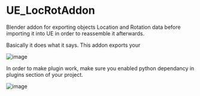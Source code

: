 # UE_LocRotAddon
Blender addon for exporting objects Location and Rotation data before importing it into UE in order to reassemble it afterwards.

Basically it does what it says. This addon exports your 

![image](https://github.com/nineteenss/UE_LocRotAddon/assets/26834864/7511ba3c-613f-4c34-81bf-025253d89087)

In order to make plugin work, make sure you enabled python dependancy in plugins section of your project.

![image](https://github.com/nineteenss/UE_LocRotAddon/assets/26834864/9a78d457-585b-45df-b01a-3d68ac02f644)
